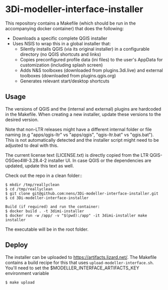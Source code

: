 # 3Di-modeller-interface-installer

This repository contains a Makefile (which should be run in the accompanying docker container) that does the following:

- Downloads a specific complete QGIS installer 
- Uses NSIS to wrap this in a global installer that:
    - Silently installs QGIS (via its original installer) in a configurable directory (no QGIS shortcuts and links)
    - Copies preconfigured profile data (ini files) to the user's AppData for customization (including splash screen)
    - Adds N&S toolboxes (downloaded from plugins.3di.live) and external toolboxes (downloaded from plugins.qgis.org)
    - Generates relevant start/desktop shortcuts

Usage
------

The versions of QGIS and the (internal and external) plugins are hardcoded in the Makefile. When creating a new installer, update 
these versions to the desired version.

Note that non-LTR releases might have a different internal folder or file naming (e.g "apps/qgis-ltr" vs "apps/qgis", "qgis-ltr.bat" vs "qgis.bat"). This is not automatically detected and the installer script might need to be adjusted to deal with this.

The current license text (LICENSE.txt) is directly copied from the LTR QGIS-OSGeo4W-3.28.4-2 installer UI. In case QGIS or the dependencies are updated, update this text as well.

Check out the repo in a clean folder::

    $ mkdir /tmp/reallyclean
    $ cd /tmp/reallyclean
    $ git clone git@github.com:nens/3Di-modeller-interface-installer.git
    $ cd 3Di-modeller-interface-installer

    Build (if required) and run the container:  
    $ docker build . -t 3dimi-installer
    $ docker run -w /app/ -v "$(pwd):/app" -it 3dimi-installer make installer

The executable will be in the root folder.

Deploy
------

The installer can be uploaded to https://artifacts.lizard.net/. The Makefile contains a build recipe for this that
uses ``upload-modeller-interface.sh``. You'll need to set the $MODELLER_INTERFACE_ARTIFACTS_KEY environment variable

    $ make upload